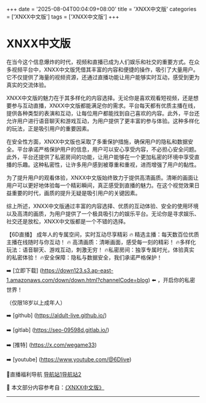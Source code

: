 +++
date = '2025-08-04T00:04:09+08:00'
title = 'XNXX中文版'
categories = ['XNXX中文版']
tags = ['XNXX中文版']
+++

# XNXX中文版

在当今这个信息爆炸的时代，视频和直播已成为人们娱乐和社交的重要方式。在众多视频平台中，XNXX中文版凭借其丰富的内容和便捷的操作，吸引了大量用户。它不仅提供了海量的视频资源，还通过直播功能让用户能够实时互动，感受到更为真实的交流体验。

XNXX中文版的魅力在于其多样化的内容选择。无论你是喜欢观看短视频，还是想要参与互动直播，XNXX中文版都能满足你的需求。平台每天都有优质主播在线，提供各种类型的表演和互动，让每位用户都能找到自己喜欢的内容。此外，平台还允许用户进行语音聊天和游戏互动，为用户提供了更丰富的参与体验。这种多样化的玩法，正是吸引用户的重要因素。

在安全性方面，XNXX中文版也采取了多重保护措施，确保用户的隐私和数据安全。平台承诺严格保护用户的信息，用户可以安心享受内容，不必担心安全问题。此外，平台还提供了私密房间的功能，让用户能够在一个更加私密的环境中享受直播的乐趣。这种私密性，让许多用户感到被尊重和重视，进而增强了用户的黏性。

为了提升用户的观看体验，XNXX中文版始终致力于提供高清画质。清晰的画面让用户可以更好地体验每一个精彩瞬间，真正感受到直播的魅力。在这个视觉效果日益重要的时代，画质的提升无疑是吸引用户的关键因素。

综上所述，XNXX中文版通过丰富的内容选择、优质的互动体验、安全的使用环境以及高清的画质，为用户提供了一个极具吸引力的娱乐平台。无论你是寻求娱乐、社交还是放松，XNXX中文版都是一个不错的选择。

【6D直播】
成年人的专属空间，实时互动尽享精彩
🔥 精选主播：每天数百位优质主播在线随时与你互动！
🔥 高清画质：清晰画面，感受每一刻的精彩！
🔥多样化玩法：语音聊天、游戏互动，刺激无穷！
🔥私密房间：独享专属时光，体验真实的私密体验！
🔥安全保障：隐私与数据安全，我们承诺严格保护！

➡️ [立即下载] (https://down123.s3.ap-east-1.amazonaws.com/down/down.html?channelCode=blog) ⬅️ ，开启你的私密世界！

（仅限18岁以上成年人）

➡️ [github] (https://aldult-live.github.io/)

➡️ [gitlab] (https://seo-09598d.gitlab.io/)

➡️ [推特] (https://x.com/wegame33)

➡️ [youtube] (https://www.youtube.com/@6Dlive)

🔞直播福利导航 [导航站1](https://webstack-86085a.gitlab.io/)[导航站2](https://onlygit123-2.github.io/)


📘 本文部分内容参考自：[《XNXX中文版》](https://github.com/qicaizhibo123321/tvshow)

---
